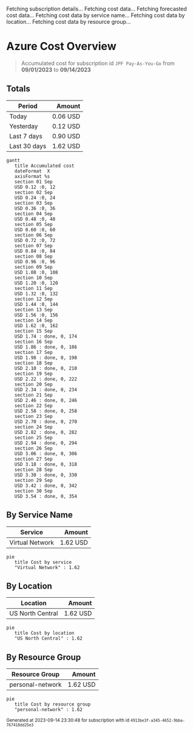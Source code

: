 Fetching subscription details...
Fetching cost data...
Fetching forecasted cost data...
Fetching cost data by service name...
Fetching cost data by location...
Fetching cost data by resource group...
# Azure Cost Overview

> Accumulated cost for subscription id `JPF Pay-As-You-Go` from **09/01/2023** to **09/14/2023**

## Totals

|Period|Amount|
|---|---:|
|Today|0.06 USD|
|Yesterday|0.12 USD|
|Last 7 days|0.90 USD|
|Last 30 days|1.62 USD|

```mermaid
gantt
   title Accumulated cost
   dateFormat  X
   axisFormat %s
   section 01 Sep
   USD 0.12 :0, 12
   section 02 Sep
   USD 0.24 :0, 24
   section 03 Sep
   USD 0.36 :0, 36
   section 04 Sep
   USD 0.48 :0, 48
   section 05 Sep
   USD 0.60 :0, 60
   section 06 Sep
   USD 0.72 :0, 72
   section 07 Sep
   USD 0.84 :0, 84
   section 08 Sep
   USD 0.96 :0, 96
   section 09 Sep
   USD 1.08 :0, 108
   section 10 Sep
   USD 1.20 :0, 120
   section 11 Sep
   USD 1.32 :0, 132
   section 12 Sep
   USD 1.44 :0, 144
   section 13 Sep
   USD 1.56 :0, 156
   section 14 Sep
   USD 1.62 :0, 162
   section 15 Sep
   USD 1.74 : done, 0, 174
   section 16 Sep
   USD 1.86 : done, 0, 186
   section 17 Sep
   USD 1.98 : done, 0, 198
   section 18 Sep
   USD 2.10 : done, 0, 210
   section 19 Sep
   USD 2.22 : done, 0, 222
   section 20 Sep
   USD 2.34 : done, 0, 234
   section 21 Sep
   USD 2.46 : done, 0, 246
   section 22 Sep
   USD 2.58 : done, 0, 258
   section 23 Sep
   USD 2.70 : done, 0, 270
   section 24 Sep
   USD 2.82 : done, 0, 282
   section 25 Sep
   USD 2.94 : done, 0, 294
   section 26 Sep
   USD 3.06 : done, 0, 306
   section 27 Sep
   USD 3.18 : done, 0, 318
   section 28 Sep
   USD 3.30 : done, 0, 330
   section 29 Sep
   USD 3.42 : done, 0, 342
   section 30 Sep
   USD 3.54 : done, 0, 354
```

## By Service Name

|Service|Amount|
|---|---:|
|Virtual Network|1.62 USD|

```mermaid
pie
   title Cost by service
   "Virtual Network" : 1.62
```

## By Location

|Location|Amount|
|---|---:|
|US North Central|1.62 USD|

```mermaid
pie
   title Cost by location
   "US North Central" : 1.62
```

## By Resource Group

|Resource Group|Amount|
|---|---:|
|personal-network|1.62 USD|

```mermaid
pie
   title Cost by resource group
   "personal-network" : 1.62
```

<sup>Generated at 2023-09-14 23:30:48 for subscription with id `4913be3f-a345-4652-9bba-767418dd25e3`</sup>
